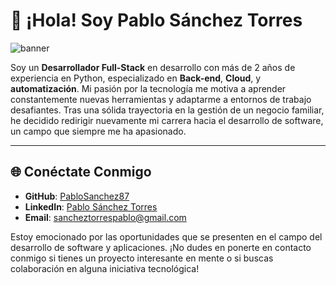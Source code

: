 # 👋 ¡Hola! Soy Pablo Sánchez Torres

![banner](resources/bannerfoto1.png)


Soy un **Desarrollador Full-Stack** en desarrollo con más de 2 años de experiencia en Python, especializado en **Back-end**, **Cloud**, y **automatización**. Mi pasión por la tecnología me motiva a aprender constantemente nuevas herramientas y adaptarme a entornos de trabajo desafiantes. Tras una sólida trayectoria en la gestión de un negocio familiar, he decidido redirigir nuevamente mi carrera hacia el desarrollo de software, un campo que siempre me ha apasionado.

---

<!--
## 🚀 Proyectos Destacados

### [Asistente Virtual para Empleados](https://github.com/PabloSanchez87/Web_scrapping_chatbot)
- **Tecnologías**: Python, Streamlit, Web Scraping, OpenAI, RAG
- **Descripción**: Desarrollé un asistente virtual basado en Retrieval-Augmented Generation (RAG) que facilita el acceso a datos históricos para nuevos empleados, optimizando la búsqueda y generación de respuestas para mejorar la elaboración de presupuestos.

### [Generador de Facturas](https://github.com/PabloSanchez87/Utils_with_Python)
- **Tecnologías**: Python, Streamlit
- **Descripción**: Herramienta interactiva para la generación automática de facturas personalizadas en formato PDF, diseñada para la creación de facturas esporádicas de manera eficiente.

### [Chatbot Personalizado](https://github.com/PabloSanchez87/Web_scrapping_chatbot)
- **Tecnologías**: Streamlit, Ollama, Groq, Lang-chain
- **Descripción**: Implementé un chatbot personalizado que proporciona respuestas automáticas basadas en un conjunto específico de datos, mejorando la eficiencia en la atención al cliente.

---

## 🛠️ Habilidades Técnicas

- **Lenguajes de Programación**: Python, Java, SQL, HTML, CSS, JavaScript
- **Frameworks y Herramientas**: Django, Streamlit, Tkinter, OpenAI API
- **Contenerización**: Conocimientos básicos de Docker
- **Gestión de Versiones**: Git, GitHub
- **Cloud**: Microsoft Azure

---

## 📚 Educación & Certificaciones

- **FullStack & Blockchain Developer** - Academia Conquer X (2023 - Presente)
- **Grado en Ingeniería Informática** - Universidad de Santiago de Compostela (70% cursado)
- **Programa Superior en Gestión y Administración de Empresas** - Universidad CEU San Pablo (2011 - 2012)

### Certificaciones:
- **Microsoft Certified: Azure AI Fundamentals (AI-900)** - 2024
- **Microsoft Azure Developer (AZ-204)** - 2024
- **Android Application Development** - 2024

---
-->
## 🌐 Conéctate Conmigo

- **GitHub**: [PabloSanchez87](https://github.com/PabloSanchez87)
- **LinkedIn**: [Pablo Sánchez Torres](https://linkedin.com/in/pablosancheztorres)
- **Email**: sancheztorrespablo@gmail.com

Estoy emocionado por las oportunidades que se presenten en el campo del desarrollo de software y aplicaciones. ¡No dudes en ponerte en contacto conmigo si tienes un proyecto interesante en mente o si buscas colaboración en alguna iniciativa tecnológica!


<p align="left">
    <img src="https://komarev.com/ghpvc/?username=pablosanchez87&color=brightgreen" alt="contador_de_visitas" style="display:none;" />
</p>